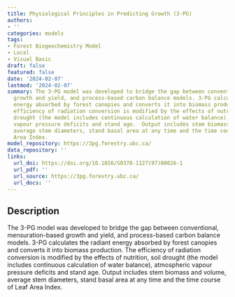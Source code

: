 ```yaml
---
title: Physiological Principles in Predicting Growth (3-PG)
authors:
- ''
categories: models
tags:
- Forest Biogeochemistry Model
- Local
- Visual Basic
draft: false
featured: false
date: '2024-02-07'
lastmod: '2024-02-07'
summary: The 3-PG model was developed to bridge the gap between conventional, mensuration-based
  growth and yield, and process-based carbon balance models. 3-PG calculates the radiant
  energy absorbed by forest canopies and converts it into biomass production. The
  efficiency of radiation conversion is modified by the effects of nutrition, soil
  drought (the model includes continuous calculation of water balance), atmospheric
  vapour pressure deficits and stand age.  Output includes stem biomass and volume,
  average stem diameters, stand basal area at any time and the time course of Leaf
  Area Index.
model_repository: https://3pg.forestry.ubc.ca/
data_repository: ''
links:
  url_doi: https://doi.org/10.1016/S0378-1127(97)00026-1
  url_pdf: ''
  url_source: https://3pg.forestry.ubc.ca/
  url_docs: ''
---
```


## Description

The 3-PG model was developed to bridge the gap between conventional, mensuration-based growth and yield, and process-based carbon balance models. 3-PG calculates the radiant energy absorbed by forest canopies and converts it into biomass production. The efficiency of radiation conversion is modified by the effects of nutrition, soil drought (the model includes continuous calculation of water balance), atmospheric vapour pressure deficits and stand age.  Output includes stem biomass and volume, average stem diameters, stand basal area at any time and the time course of Leaf Area Index.

